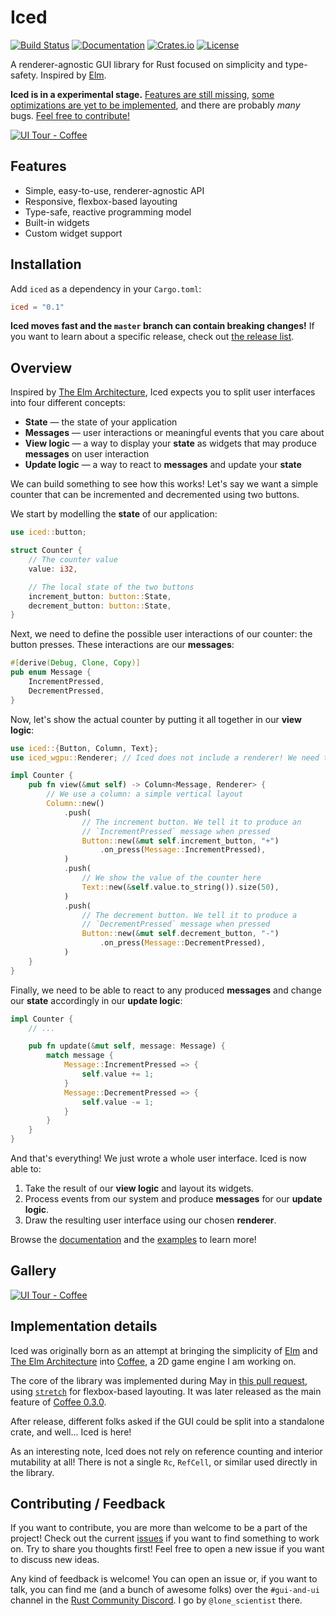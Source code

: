 # Iced
[![Build Status](https://travis-ci.org/hecrj/iced.svg?branch=master)](https://travis-ci.org/hecrj/iced)
[![Documentation](https://docs.rs/iced/badge.svg)][documentation]
[![Crates.io](https://img.shields.io/crates/v/iced.svg)](https://crates.io/crates/iced)
[![License](https://img.shields.io/crates/l/iced.svg)](https://github.com/hecrj/iced/blob/master/LICENSE)

A renderer-agnostic GUI library for Rust focused on simplicity and type-safety.
Inspired by [Elm].

__Iced is in a experimental stage.__ [Features are still missing],
[some optimizations are yet to be implemented], and there are probably _many_
bugs. [Feel free to contribute!]

[Features are still missing]: https://github.com/hecrj/iced/issues?q=is%3Aissue+is%3Aopen+label%3Afeature
[some optimizations are yet to be implemented]: https://github.com/hecrj/iced/issues?q=is%3Aissue+is%3Aopen+label%3Aoptimization
[Feel free to contribute!]: #contributing--feedback

[![UI Tour - Coffee][gui_gif]][gui_gfycat]

[gui_gif]: https://thumbs.gfycat.com/GloomyWeakHammerheadshark-small.gif
[gui_gfycat]: https://gfycat.com/gloomyweakhammerheadshark

## Features
  * Simple, easy-to-use, renderer-agnostic API
  * Responsive, flexbox-based layouting
  * Type-safe, reactive programming model
  * Built-in widgets
  * Custom widget support

## Installation
Add `iced` as a dependency in your `Cargo.toml`:

```toml
iced = "0.1"
```

__Iced moves fast and the `master` branch can contain breaking changes!__ If
you want to learn about a specific release, check out [the release list].

[the release list]: https://github.com/hecrj/iced/releases

## Overview
Inspired by [The Elm Architecture], Iced expects you to split user interfaces
into four different concepts:

  * __State__ — the state of your application
  * __Messages__ — user interactions or meaningful events that you care
  about
  * __View logic__ — a way to display your __state__ as widgets that
  may produce __messages__ on user interaction
  * __Update logic__ — a way to react to __messages__ and update your
  __state__

We can build something to see how this works! Let's say we want a simple counter
that can be incremented and decremented using two buttons.

We start by modelling the __state__ of our application:

```rust
use iced::button;

struct Counter {
    // The counter value
    value: i32,

    // The local state of the two buttons
    increment_button: button::State,
    decrement_button: button::State,
}
```

Next, we need to define the possible user interactions of our counter:
the button presses. These interactions are our __messages__:

```rust
#[derive(Debug, Clone, Copy)]
pub enum Message {
    IncrementPressed,
    DecrementPressed,
}
```

Now, let's show the actual counter by putting it all together in our
__view logic__:

```rust
use iced::{Button, Column, Text};
use iced_wgpu::Renderer; // Iced does not include a renderer! We need to bring our own!

impl Counter {
    pub fn view(&mut self) -> Column<Message, Renderer> {
        // We use a column: a simple vertical layout
        Column::new()
            .push(
                // The increment button. We tell it to produce an
                // `IncrementPressed` message when pressed
                Button::new(&mut self.increment_button, "+")
                    .on_press(Message::IncrementPressed),
            )
            .push(
                // We show the value of the counter here
                Text::new(&self.value.to_string()).size(50),
            )
            .push(
                // The decrement button. We tell it to produce a
                // `DecrementPressed` message when pressed
                Button::new(&mut self.decrement_button, "-")
                    .on_press(Message::DecrementPressed),
            )
    }
}
```

Finally, we need to be able to react to any produced __messages__ and change our
__state__ accordingly in our __update logic__:

```rust
impl Counter {
    // ...

    pub fn update(&mut self, message: Message) {
        match message {
            Message::IncrementPressed => {
                self.value += 1;
            }
            Message::DecrementPressed => {
                self.value -= 1;
            }
        }
    }
}
```

And that's everything! We just wrote a whole user interface. Iced is now able
to:

  1. Take the result of our __view logic__ and layout its widgets.
  1. Process events from our system and produce __messages__ for our
     __update logic__.
  1. Draw the resulting user interface using our chosen __renderer__.

Browse the [documentation] and the [examples] to learn more!

## Gallery
[![UI Tour - Coffee][gui_gif]][gui_gfycat]

[gui_gif]: https://thumbs.gfycat.com/GloomyWeakHammerheadshark-small.gif
[gui_gfycat]: https://gfycat.com/gloomyweakhammerheadshark

## Implementation details
Iced was originally born as an attempt at bringing the simplicity of [Elm] and
[The Elm Architecture] into [Coffee], a 2D game engine I am working on.

The core of the library was implemented during May in [this pull request], using
[`stretch`] for flexbox-based layouting. It was later released as the main
feature of [Coffee 0.3.0].

After release, different folks asked if the GUI could be split into a standalone
crate, and well... Iced is here!

As an interesting note, Iced does not rely on reference counting and interior
mutability at all! There is not a single `Rc`, `RefCell`, or similar used
directly in the library.

[this pull request]: https://github.com/hecrj/coffee/pull/35
[`stretch`]: https://github.com/vislyhq/stretch
[Coffee 0.3.0]: https://github.com/hecrj/coffee/releases/tag/0.3.0

## Contributing / Feedback
If you want to contribute, you are more than welcome to be a part of the
project! Check out the current [issues] if you want to find something to work
on. Try to share you thoughts first! Feel free to open a new issue if you want
to discuss new ideas.

Any kind of feedback is welcome! You can open an issue or, if you want to talk,
you can find me (and a bunch of awesome folks) over the `#gui-and-ui` channel in
the [Rust Community Discord]. I go by `@lone_scientist` there.

[documentation]: http://iced-rs.surge.sh/iced/
[examples]: https://github.com/hecrj/iced/tree/master/examples
[Coffee]: https://github.com/hecrj/coffee
[Elm]: https://elm-lang.org/
[The Elm Architecture]: https://guide.elm-lang.org/architecture/
[issues]: https://github.com/hecrj/iced/issues
[Rust Community Discord]: https://bit.ly/rust-community
